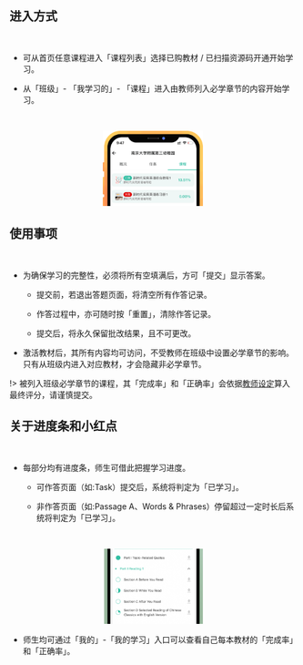 
## 进入方式
<br>

- 可从首页任意课程进入「课程列表」选择已购教材 / 已扫描资源码开通开始学习。

- 从「班级」- 「我学习的」- 「课程」进入由教师列入必学章节的内容开始学习。
<br>
<p align="center">
<img src="_pic/03.png" width="35%" alt="池馆Ver.2.3.1">
</p>

## 使用事项
<br>

- 为确保学习的完整性，必须将所有空填满后，方可「提交」显示答案。

    - 提交前，若退出答题页面，将清空所有作答记录。

    - 作答过程中，亦可随时按「重置」，清除作答记录。
    
    -  提交后，将<span class="highlight">永久保留</span>批改结果，且不可更改。

- 激活教材后，其所有内容均可访问，不受教师在班级中设置必学章节的影响。只有从班级内进入对应教材，才会隐藏非必学章节。
	
!> 被列入班级必学章节的课程，其「完成率」和「正确率」会依据[教师设定](/Digiclass?id=形成性评估)算入最终评分，请谨慎提交。


## 关于进度条和小红点
<br>

- 每部分均有进度条，师生可借此把握学习进度。

    - 可作答页面（如:Task）提交后，系统将判定为「已学习」。

    - 非作答页面（如:Passage A、Words & Phrases）停留超过一定时长后系统将判定为「已学习」。

<br>
<p align="center">
<img src="_pic/10.png" width="35%" alt="池馆Ver.2.3.1">
</p>

- 师生均可通过「我的」-「我的学习」入口可以查看自己每本教材的「完成率」和「正确率」。

<!-- ?> 🔗 非作答页面可通过底部「分享」按钮发布至社交媒体，目前支持腾讯系 <img src="_pic/qq.svg" alt="qq"> <img src="_pic/wechat.svg" alt="wechat"> <img src="_pic/qzone.svg" alt="qzone" title="qzone"> <img src="_pic/WechatMoment.svg" alt="wechatmoment" title="wechatmoment"> 的四种渠道。 -->